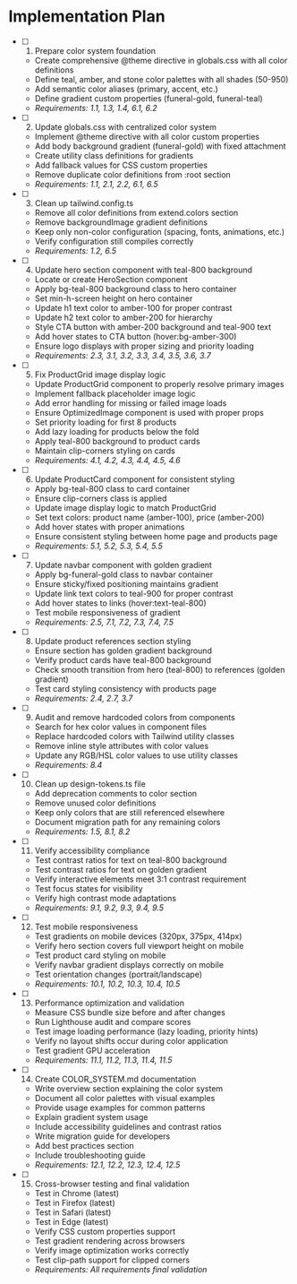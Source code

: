 # Implementation Plan

- [ ] 1. Prepare color system foundation

  - Create comprehensive @theme directive in globals.css with all color definitions
  - Define teal, amber, and stone color palettes with all shades (50-950)
  - Add semantic color aliases (primary, accent, etc.)
  - Define gradient custom properties (funeral-gold, funeral-teal)
  - _Requirements: 1.1, 1.3, 1.4, 6.1, 6.2_

- [ ] 2. Update globals.css with centralized color system

  - Implement @theme directive with all color custom properties
  - Add body background gradient (funeral-gold) with fixed attachment
  - Create utility class definitions for gradients
  - Add fallback values for CSS custom properties
  - Remove duplicate color definitions from :root section
  - _Requirements: 1.1, 2.1, 2.2, 6.1, 6.5_

- [ ] 3. Clean up tailwind.config.ts

  - Remove all color definitions from extend.colors section
  - Remove backgroundImage gradient definitions
  - Keep only non-color configuration (spacing, fonts, animations, etc.)
  - Verify configuration still compiles correctly
  - _Requirements: 1.2, 6.5_

- [ ] 4. Update hero section component with teal-800 background

  - Locate or create HeroSection component
  - Apply bg-teal-800 background class to hero container
  - Set min-h-screen height on hero container
  - Update h1 text color to amber-100 for proper contrast
  - Update h2 text color to amber-200 for hierarchy
  - Style CTA button with amber-200 background and teal-900 text
  - Add hover states to CTA button (hover:bg-amber-300)
  - Ensure logo displays with proper sizing and priority loading
  - _Requirements: 2.3, 3.1, 3.2, 3.3, 3.4, 3.5, 3.6, 3.7_

- [ ] 5. Fix ProductGrid image display logic

  - Update ProductGrid component to properly resolve primary images
  - Implement fallback placeholder image logic
  - Add error handling for missing or failed image loads
  - Ensure OptimizedImage component is used with proper props
  - Set priority loading for first 8 products
  - Add lazy loading for products below the fold
  - Apply teal-800 background to product cards
  - Maintain clip-corners styling on cards
  - _Requirements: 4.1, 4.2, 4.3, 4.4, 4.5, 4.6_

- [ ] 6. Update ProductCard component for consistent styling

  - Apply bg-teal-800 class to card container
  - Ensure clip-corners class is applied
  - Update image display logic to match ProductGrid
  - Set text colors: product name (amber-100), price (amber-200)
  - Add hover states with proper animations
  - Ensure consistent styling between home page and products page
  - _Requirements: 5.1, 5.2, 5.3, 5.4, 5.5_

- [ ] 7. Update navbar component with golden gradient

  - Apply bg-funeral-gold class to navbar container
  - Ensure sticky/fixed positioning maintains gradient
  - Update link text colors to teal-900 for proper contrast
  - Add hover states to links (hover:text-teal-800)
  - Test mobile responsiveness of gradient
  - _Requirements: 2.5, 7.1, 7.2, 7.3, 7.4, 7.5_

- [ ] 8. Update product references section styling

  - Ensure section has golden gradient background
  - Verify product cards have teal-800 background
  - Check smooth transition from hero (teal-800) to references (golden gradient)
  - Test card styling consistency with products page
  - _Requirements: 2.4, 2.7, 3.7_

- [ ] 9. Audit and remove hardcoded colors from components

  - Search for hex color values in component files
  - Replace hardcoded colors with Tailwind utility classes
  - Remove inline style attributes with color values
  - Update any RGB/HSL color values to use utility classes
  - _Requirements: 8.4_

- [ ] 10. Clean up design-tokens.ts file

  - Add deprecation comments to color section
  - Remove unused color definitions
  - Keep only colors that are still referenced elsewhere
  - Document migration path for any remaining colors
  - _Requirements: 1.5, 8.1, 8.2_

- [ ] 11. Verify accessibility compliance

  - Test contrast ratios for text on teal-800 background
  - Test contrast ratios for text on golden gradient
  - Verify interactive elements meet 3:1 contrast requirement
  - Test focus states for visibility
  - Verify high contrast mode adaptations
  - _Requirements: 9.1, 9.2, 9.3, 9.4, 9.5_

- [ ] 12. Test mobile responsiveness

  - Test gradients on mobile devices (320px, 375px, 414px)
  - Verify hero section covers full viewport height on mobile
  - Test product card styling on mobile
  - Verify navbar gradient displays correctly on mobile
  - Test orientation changes (portrait/landscape)
  - _Requirements: 10.1, 10.2, 10.3, 10.4, 10.5_

- [ ] 13. Performance optimization and validation

  - Measure CSS bundle size before and after changes
  - Run Lighthouse audit and compare scores
  - Test image loading performance (lazy loading, priority hints)
  - Verify no layout shifts occur during color application
  - Test gradient GPU acceleration
  - _Requirements: 11.1, 11.2, 11.3, 11.4, 11.5_

- [ ] 14. Create COLOR_SYSTEM.md documentation

  - Write overview section explaining the color system
  - Document all color palettes with visual examples
  - Provide usage examples for common patterns
  - Explain gradient system usage
  - Include accessibility guidelines and contrast ratios
  - Write migration guide for developers
  - Add best practices section
  - Include troubleshooting guide
  - _Requirements: 12.1, 12.2, 12.3, 12.4, 12.5_

- [ ] 15. Cross-browser testing and final validation
  - Test in Chrome (latest)
  - Test in Firefox (latest)
  - Test in Safari (latest)
  - Test in Edge (latest)
  - Verify CSS custom properties support
  - Test gradient rendering across browsers
  - Verify image optimization works correctly
  - Test clip-path support for clipped corners
  - _Requirements: All requirements final validation_
